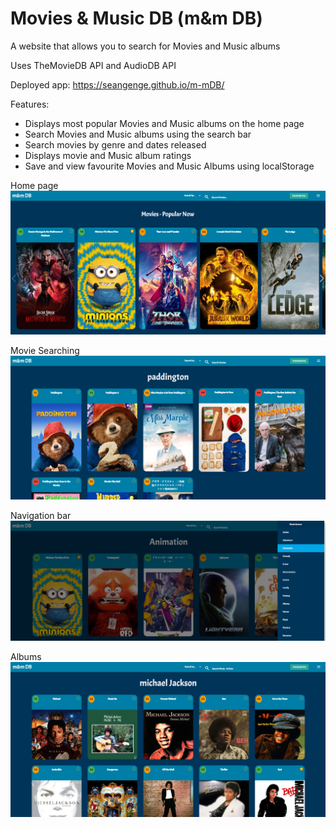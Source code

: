 # Movies & Music DB (m&m DB)

A website that allows you to search for Movies and Music albums

Uses TheMovieDB API and AudioDB API

Deployed app: https://seangenge.github.io/m-mDB/

Features:
 - Displays most popular Movies and Music albums on the home page
 - Search Movies and Music albums using the search bar
 - Search movies by genre and dates released
 - Displays movie and Music album ratings
 - Save and view favourite Movies and Music Albums using localStorage

Home page
![](./assets/images/website-home.png)

Movie Searching
![](./assets/images/website.png)

Navigation bar
![](./assets/images/website-navbar.png)

Albums
![](./assets/images/website-albums.png)